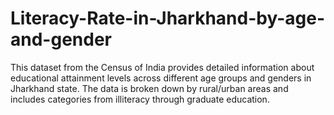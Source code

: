 # Literacy-Rate-in-Jharkhand-by-age-and-gender
This dataset from the Census of India provides detailed information about educational attainment levels across different age groups and genders in Jharkhand state. The data is broken down by rural/urban areas and includes categories from illiteracy through graduate education.
